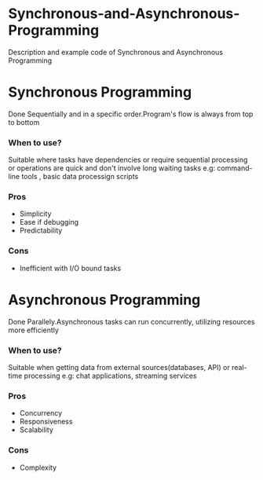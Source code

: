 # Synchronous-and-Asynchronous-Programming
Description and example code of Synchronous and Asynchronous Programming
<br>
<h1>Synchronous Programming</h1>
<p>Done Sequentially and in a specific order.Program's flow is always from top to bottom</p>
<h3>When to use?</h3>
<p>Suitable where tasks have dependencies or require sequential processing or operations are quick and don't involve long waiting tasks e.g: command-line tools , basic data processign scripts</p>
<h3>Pros</h3>
<ul>
  <li>Simplicity</li>
  <li>Ease if debugging</li>
  <li>Predictability</li>
</ul>
<h3>Cons</h3>
<ul>
  <li>Inefficient with I/O bound tasks</li>
</ul>

<h1>Asynchronous Programming</h1>
<p>Done Parallely.Asynchronous tasks can run concurrently, utilizing resources more efficiently</p>
<h3>When to use?</h3>
<p>Suitable when getting data from external sources(databases, API) or real-time processing e.g: chat applications, streaming services</p>
<h3>Pros</h3>
<ul>
  <li>Concurrency</li>
  <li>Responsiveness</li>
  <li>Scalability</li>
</ul>
<h3>Cons</h3>
<ul>
  <li>Complexity</li>
</ul>
